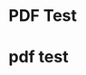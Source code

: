# PDF Test

<VPBanner
  title="GALA-Lin"
  content="VuePress-theme-hope+Markdown+TypeScript"
  logo="https://img.picui.cn/free/2025/06/17/6851397000345.png"
  :actions='[
    {
      text: "访问",
      link:"https://gala-lin.github.io",
    },
    {
      text: "仓库",
      link: "https://github.com/GALA-Lin/GALA-Lin.github.io",
      type: "default",
    },
  ]'
/>
<h1>pdf test</h1>
<PDF url="https://gala-lin.github.io/PDF/CS%20Data%20Structure%20pratice%20demo2.pdf" />